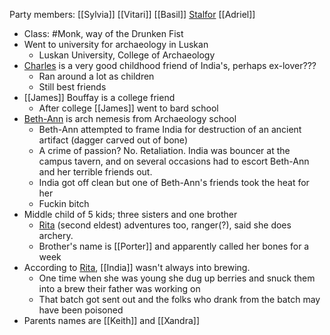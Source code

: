 Party members: [[Sylvia]] [[Vitari]] [[Basil]] [Stalfor](PCs/Current/Stalfor.md) [[Adriel]] 

- Class: #Monk, way of the Drunken Fist
- Went to university for archaeology in Luskan
	- Luskan University, College of Archaeology
- [Charles](NPCs/Living/Charles.md) is a very good childhood friend of India's, perhaps ex-lover???
	- Ran around a lot as children
	- Still best friends
- [[James]] Bouffay is a college friend
	- After college [[James]] went to bard school
- [Beth-Ann](NPCs/Living/Beth-Ann.md) is arch nemesis from Archaeology school
	- Beth-Ann attempted to frame India for destruction of an ancient artifact (dagger carved out of bone)
	- A crime of passion? No. Retaliation. India was bouncer at the campus tavern, and on several occasions had to escort Beth-Ann and her terrible friends out.
	- India got off clean but one of Beth-Ann's friends took the heat for her
	- Fuckin bitch
- Middle child of 5 kids; three sisters and one brother
	- [Rita](NPCs/Living/Rita.md) (second eldest) adventures too, ranger(?), said she does archery.
	- Brother's name is [[Porter]] and apparently called her bones for a week
- According to [Rita](NPCs/Living/Rita.md), [[India]] wasn't always into brewing.
	- One time when she was young she dug up berries and snuck them into a brew their father was working on
	- That batch got sent out and the folks who drank from the batch may have been poisoned
- Parents names are [[Keith]] and [[Xandra]]